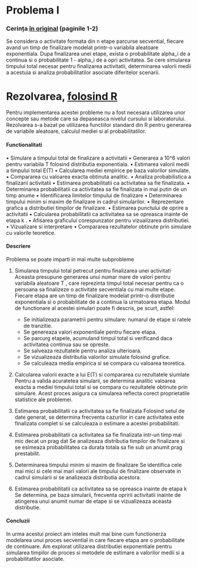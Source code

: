 # Problema I
### Cerința [în original](../tema_de_proiect.pdf) (paginile 1-2)

Se considera o activitate formata din n etape parcurse secvential, fiecare avand un timp de finalizare modelat printr-o variabila aleatoare exponentiala. Dupa finalizarea unei etape, exista o probabilitate alpha_i de a continua si o probabilitate  1 - alpha_i  de a opri activitatea. Se cere simularea timpului total necesar pentru finalizarea activitatii, determinarea valorii medii a acestuia si analiza probabilitatilor asociate diferitelor scenarii.

# Rezolvarea, [folosind R](./rezolvare.ipynb)

Pentru implementarea acestei probleme nu a fost necesara utilizarea unor concepte sau metode care sa depaseasca nivelul cursului si laboratorului. Rezolvarea s-a bazat pe utilizarea functiilor standard din R pentru generarea de variabile aleatoare, calculul mediei si al probabilitatilor.

#### Functionalitati
• Simulare a timpului total de finalizare a activitatii
• Generarea a 10^6 valori pentru variabila T  folosind distributia exponentiala.
	• Estimarea valorii medii a timpului total  E(T) 
• Calcularea mediei empirice pe baza valorilor simulate.
• Compararea cu valoarea exacta obtinuta analitic.
	• Analiza probabilistica a finalizarii activitatii
• Estimarea probabilitatii ca activitatea sa fie finalizata.
• Determinarea probabilitatii ca activitatea sa fie finalizata in mai putin de un timp  anume
	• Identificarea limitelor timpului de finalizare
• Determinarea timpului minim si maxim de finalizare in cadrul simularilor.
• Reprezentare grafica a distributiei timpilor de finalizare.
	• Estimarea punctului de oprire a activitatii
• Calcularea probabilitatii ca activitatea sa se opreasca inainte de etapa  k .
• Afisarea graficului corespunzator pentru vizualizarea distributiei.
	• Vizualizare si interpretare
• Compararea rezultatelor obtinute prin simulare cu valorile teoretice.

#### Descriere
Problema se poate imparti in mai multe subprobleme

1. Simularea timpului total petrecut pentru finalizarea unei activitati
Aceasta presupune generarea unui numar mare de valori pentru variabila aleatoare  T , care reprezinta timpul total necesar pentru ca o persoana sa finalizeze o activitate secventiala cu mai multe etape. Fiecare etapa are un timp de finalizare modelat printr-o distributie exponentiala si o probabilitate de a continua la urmatoarea etapa. Modul de functionare al acestei simulari poate fi descris, pe scurt, astfel:
   - Se initializeaza parametrii pentru simulare: numarul de etape si ratele de tranzitie.
   - Se genereaza valori exponentiale pentru fiecare etapa.
   - Se parcurg etapele, acumuland timpul total si verificand daca activitatea continua sau se opreste.
   - Se salveaza rezultatele pentru analiza ulterioara.
   - Se vizualizeaza distributia valorilor simulate folosind grafice.
   - Se calculeaza media empirica si se compara cu valoarea teoretica.

1. Calcularea valorii exacte a lui  E(T)  si compararea cu rezultatele siumlate
Pentru a valida acuratetea simularii, se determina analitic valoarea exacta a mediei timpului total si se compara cu rezultatele obtinute prin simulare. Acest proces asigura ca simularea reflecta corect proprietatile statistice ale problemei.

1. Estimarea probabilitatii ca activitatea sa fie finalizata
Folosind setul de date generat, se determina frecventa cazurilor in care activitatea este finalizata complet si se calculeaza o estimare a acestei probabilitati.

1. Estimarea probabilitatii ca activitatea sa fie finalizata intr-un timp mai mic decat un prag dat
Se analizeaza distributia timpilor de finalizare si se esimeaza probabilitatea ca durata totala sa fie sub un anumit prag prestabilit.

1. Determinarea timpului minim si maxim de finalizare
Se identifica cele mai mici si cele mai mari valori ale timpului de finalizare observate in cadrul simularii si se analizeaza distributia acestora.

1. Estimarea probabilitatii ca activitatea sa se opreasca inainte de etapa k 
Se determina, pe baza simularii, frecventa opririi activitatii inainte de atingerea unui anumit numar de etape si se vizualizeaza aceasta distributie.


#### Concluzii
In urma acestui proiect am inteles mult mai bine cum functionerza modelarea unui proces secvential in care fiecare etapa are o probabilitate de continuare. Am explorat utilizarea distributiei exponentiale pentru simularea timpilor de proces si metodele de estimare a valorilor medii si a probabilitatilor asociate. 

